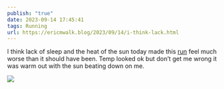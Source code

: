 ```yaml
---
publish: "true"
date: 2023-09-14 17:45:41
tags: Running
url: https://ericmwalk.blog/2023/09/14/i-think-lack.html
---
```


I think lack of sleep and the heat of the sun today made this [run](https://strava.com/activities/9849311386)  feel much worse than it should have been. Temp looked ok but don’t get me wrong it was warm out with the sun beating down on me.

![](https://ericmwalk.blog/uploads/2023/6c43fc03-23c1-4c69-9fac-de1b6977ca97.jpg)